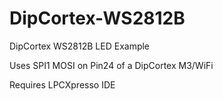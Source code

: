 DipCortex-WS2812B
=================

DipCortex WS2812B LED Example

Uses SPI1 MOSI on Pin24 of a DipCortex M3/WiFi 

Requires LPCXpresso IDE